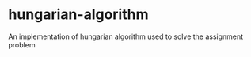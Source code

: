 # hungarian-algorithm
An implementation of hungarian algorithm used to solve the assignment problem
